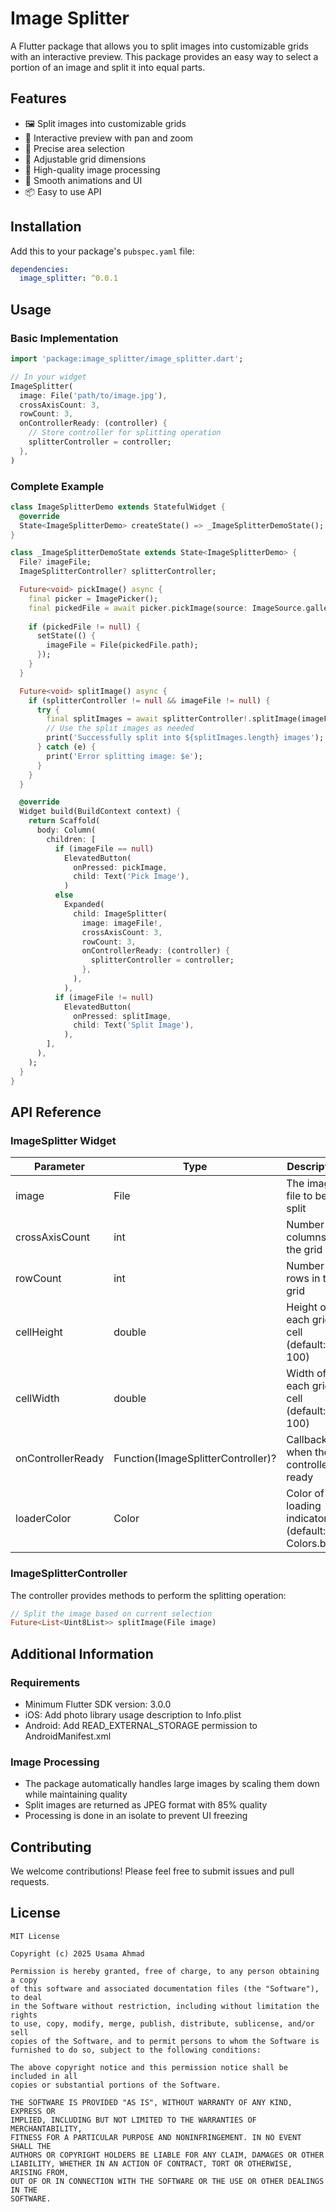 # Image Splitter

A Flutter package that allows you to split images into customizable grids with an interactive preview. This package provides an easy way to select a portion of an image and split it into equal parts.

## Features

- 🖼️ Split images into customizable grids
- 📱 Interactive preview with pan and zoom
- 🎯 Precise area selection
- 📐 Adjustable grid dimensions
- 🔄 High-quality image processing
- 💫 Smooth animations and UI
- 📦 Easy to use API

## Installation

Add this to your package's `pubspec.yaml` file:

```yaml
dependencies:
  image_splitter: ^0.0.1
```

## Usage

### Basic Implementation

```dart
import 'package:image_splitter/image_splitter.dart';

// In your widget
ImageSplitter(
  image: File('path/to/image.jpg'),
  crossAxisCount: 3,
  rowCount: 3,
  onControllerReady: (controller) {
    // Store controller for splitting operation
    splitterController = controller;
  },
)
```

### Complete Example

```dart
class ImageSplitterDemo extends StatefulWidget {
  @override
  State<ImageSplitterDemo> createState() => _ImageSplitterDemoState();
}

class _ImageSplitterDemoState extends State<ImageSplitterDemo> {
  File? imageFile;
  ImageSplitterController? splitterController;

  Future<void> pickImage() async {
    final picker = ImagePicker();
    final pickedFile = await picker.pickImage(source: ImageSource.gallery);
    
    if (pickedFile != null) {
      setState(() {
        imageFile = File(pickedFile.path);
      });
    }
  }

  Future<void> splitImage() async {
    if (splitterController != null && imageFile != null) {
      try {
        final splitImages = await splitterController!.splitImage(imageFile!);
        // Use the split images as needed
        print('Successfully split into ${splitImages.length} images');
      } catch (e) {
        print('Error splitting image: $e');
      }
    }
  }

  @override
  Widget build(BuildContext context) {
    return Scaffold(
      body: Column(
        children: [
          if (imageFile == null)
            ElevatedButton(
              onPressed: pickImage,
              child: Text('Pick Image'),
            )
          else
            Expanded(
              child: ImageSplitter(
                image: imageFile!,
                crossAxisCount: 3,
                rowCount: 3,
                onControllerReady: (controller) {
                  splitterController = controller;
                },
              ),
            ),
          if (imageFile != null)
            ElevatedButton(
              onPressed: splitImage,
              child: Text('Split Image'),
            ),
        ],
      ),
    );
  }
}
```

## API Reference

### ImageSplitter Widget

| Parameter | Type | Description |
|-----------|------|-------------|
| image | File | The image file to be split |
| crossAxisCount | int | Number of columns in the grid |
| rowCount | int | Number of rows in the grid |
| cellHeight | double | Height of each grid cell (default: 100) |
| cellWidth | double | Width of each grid cell (default: 100) |
| onControllerReady | Function(ImageSplitterController)? | Callback when the controller is ready |
| loaderColor | Color | Color of the loading indicator (default: Colors.blue) |

### ImageSplitterController

The controller provides methods to perform the splitting operation:

```dart
// Split the image based on current selection
Future<List<Uint8List>> splitImage(File image)
```

## Additional Information

### Requirements

- Minimum Flutter SDK version: 3.0.0
- iOS: Add photo library usage description to Info.plist
- Android: Add READ_EXTERNAL_STORAGE permission to AndroidManifest.xml

### Image Processing

- The package automatically handles large images by scaling them down while maintaining quality
- Split images are returned as JPEG format with 85% quality
- Processing is done in an isolate to prevent UI freezing

## Contributing

We welcome contributions! Please feel free to submit issues and pull requests.

## License

```
MIT License

Copyright (c) 2025 Usama Ahmad

Permission is hereby granted, free of charge, to any person obtaining a copy
of this software and associated documentation files (the "Software"), to deal
in the Software without restriction, including without limitation the rights
to use, copy, modify, merge, publish, distribute, sublicense, and/or sell
copies of the Software, and to permit persons to whom the Software is
furnished to do so, subject to the following conditions:

The above copyright notice and this permission notice shall be included in all
copies or substantial portions of the Software.

THE SOFTWARE IS PROVIDED "AS IS", WITHOUT WARRANTY OF ANY KIND, EXPRESS OR
IMPLIED, INCLUDING BUT NOT LIMITED TO THE WARRANTIES OF MERCHANTABILITY,
FITNESS FOR A PARTICULAR PURPOSE AND NONINFRINGEMENT. IN NO EVENT SHALL THE
AUTHORS OR COPYRIGHT HOLDERS BE LIABLE FOR ANY CLAIM, DAMAGES OR OTHER
LIABILITY, WHETHER IN AN ACTION OF CONTRACT, TORT OR OTHERWISE, ARISING FROM,
OUT OF OR IN CONNECTION WITH THE SOFTWARE OR THE USE OR OTHER DEALINGS IN THE
SOFTWARE.
```
